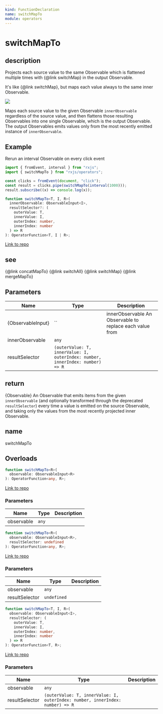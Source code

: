 ```yaml
---
kind: FunctionDeclaration
name: switchMapTo
module: operators
---
```


# switchMapTo

## description

Projects each source value to the same Observable which is flattened multiple
times with {@link switchMap} in the output Observable.

<span class="informal">It's like {@link switchMap}, but maps each value
always to the same inner Observable.</span>

![](switchMapTo.png)

Maps each source value to the given Observable `innerObservable` regardless
of the source value, and then flattens those resulting Observables into one
single Observable, which is the output Observable. The output Observables
emits values only from the most recently emitted instance of
`innerObservable`.

## Example

Rerun an interval Observable on every click event

```ts
import { fromEvent, interval } from "rxjs";
import { switchMapTo } from "rxjs/operators";

const clicks = fromEvent(document, "click");
const result = clicks.pipe(switchMapTo(interval(1000)));
result.subscribe((x) => console.log(x));
```

```ts
function switchMapTo<T, I, R>(
  innerObservable: ObservableInput<I>,
  resultSelector?: (
    outerValue: T,
    innerValue: I,
    outerIndex: number,
    innerIndex: number
  ) => R
): OperatorFunction<T, I | R>;
```

[Link to repo](https://github.com/ReactiveX/rxjs/blob/master/src/internal/operators/switchMapTo.ts#L51-L56)

## see

{@link concatMapTo}
{@link switchAll}
{@link switchMap}
{@link mergeMapTo}

## Parameters

| Name              | Type                                                                          | Description                                              |
| ----------------- | ----------------------------------------------------------------------------- | -------------------------------------------------------- |
| {ObservableInput} | ``                                                                            | innerObservable An Observable to replace each value from |
| innerObservable   | `any`                                                                         |                                                          |
| resultSelector    | `(outerValue: T, innerValue: I, outerIndex: number, innerIndex: number) => R` |                                                          |

## return

{Observable} An Observable that emits items from the given
`innerObservable` (and optionally transformed through the deprecated `resultSelector`)
every time a value is emitted on the source Observable, and taking only the values
from the most recently projected inner Observable.

## name

switchMapTo

## Overloads

```ts
function switchMapTo<R>(
  observable: ObservableInput<R>
): OperatorFunction<any, R>;
```

[Link to repo](https://github.com/ReactiveX/rxjs/blob/master/src/internal/operators/switchMapTo.ts#L5-L5)

### Parameters

| Name       | Type  | Description |
| ---------- | ----- | ----------- |
| observable | `any` |             |

```ts
function switchMapTo<R>(
  observable: ObservableInput<R>,
  resultSelector: undefined
): OperatorFunction<any, R>;
```

[Link to repo](https://github.com/ReactiveX/rxjs/blob/master/src/internal/operators/switchMapTo.ts#L7-L7)

### Parameters

| Name           | Type        | Description |
| -------------- | ----------- | ----------- |
| observable     | `any`       |             |
| resultSelector | `undefined` |             |

```ts
function switchMapTo<T, I, R>(
  observable: ObservableInput<I>,
  resultSelector: (
    outerValue: T,
    innerValue: I,
    outerIndex: number,
    innerIndex: number
  ) => R
): OperatorFunction<T, R>;
```

[Link to repo](https://github.com/ReactiveX/rxjs/blob/master/src/internal/operators/switchMapTo.ts#L9-L9)

### Parameters

| Name           | Type                                                                          | Description |
| -------------- | ----------------------------------------------------------------------------- | ----------- |
| observable     | `any`                                                                         |             |
| resultSelector | `(outerValue: T, innerValue: I, outerIndex: number, innerIndex: number) => R` |             |
